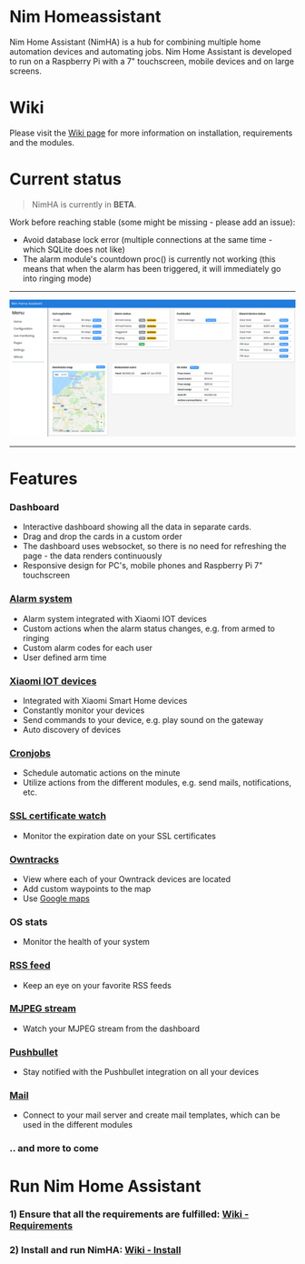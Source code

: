 # Nim Homeassistant

Nim Home Assistant (NimHA) is a hub for combining multiple home automation devices and automating jobs. Nim Home Assistant is developed to run on a Raspberry Pi with a 7" touchscreen, mobile devices and on large screens.


# Wiki

Please visit the [Wiki page](https://github.com/ThomasTJdev/nim_homeassistant/wiki) for more information on installation, requirements and the modules.


# Current status

> NimHA is currently in **BETA**.

Work before reaching stable (some might be missing - please add an issue):
- Avoid database lock error (multiple connections at the same time - which SQLite does not like)
- The alarm module's countdown proc() is currently not working (this means that when the alarm has been triggered, it will immediately go into ringing mode)

____
![Blog](private/screenshots/dashboard.png)
____

# Features

### Dashboard
* Interactive dashboard showing all the data in separate cards.
* Drag and drop the cards in a custom order
* The dashboard uses websocket, so there is no need for refreshing the page - the data renders continuously
* Responsive design for PC's, mobile phones and Raspberry Pi 7" touchscreen

### [Alarm system](https://github.com/ThomasTJdev/nim_homeassistant/wiki/Alarm-system)
* Alarm system integrated with Xiaomi IOT devices
* Custom actions when the alarm status changes, e.g. from armed to ringing
* Custom alarm codes for each user
* User defined arm time

### [Xiaomi IOT devices](https://github.com/ThomasTJdev/nim_homeassistant/wiki/Xiaomi)
* Integrated with Xiaomi Smart Home devices
* Constantly monitor your devices
* Send commands to your device, e.g. play sound on the gateway
* Auto discovery of devices

### [Cronjobs](https://github.com/ThomasTJdev/nim_homeassistant/wiki/Cron-jobs)
* Schedule automatic actions on the minute
* Utilize actions from the different modules, e.g. send mails, notifications, etc.

### [SSL certificate watch](https://github.com/ThomasTJdev/nim_homeassistant/wiki/SSL-certificates-watch)
* Monitor the expiration date on your SSL certificates

### [Owntracks](https://github.com/ThomasTJdev/nim_homeassistant/wiki/Owntracks)
* View where each of your Owntrack devices are located
* Add custom waypoints to the map
* Use [Google maps](https://github.com/ThomasTJdev/nim_homeassistant/wiki/Google-Maps)

### OS stats
* Monitor the health of your system

### [RSS feed](https://github.com/ThomasTJdev/nim_homeassistant/wiki/RSS-feed)
* Keep an eye on your favorite RSS feeds

### [MJPEG stream](https://github.com/ThomasTJdev/nim_homeassistant/wiki/MJPEG-stream)
* Watch your MJPEG stream from the dashboard

### [Pushbullet](https://github.com/ThomasTJdev/nim_homeassistant/wiki/Pushbullet)
* Stay notified with the Pushbullet integration on all your devices

### [Mail](https://github.com/ThomasTJdev/nim_homeassistant/wiki/Mail)
* Connect to your mail server and create mail templates, which can be used in the different modules

### .. and more to come


# Run Nim Home Assistant

### 1) Ensure that all the requirements are fulfilled: [Wiki - Requirements](https://github.com/ThomasTJdev/nim_homeassistant/wiki/Requirements)

### 2) Install and run NimHA: [Wiki - Install](https://github.com/ThomasTJdev/nim_homeassistant/wiki/Install-NimHA)

